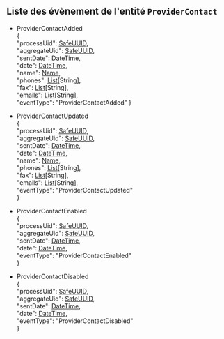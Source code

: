 ## Liste des évènement de l'entité `ProviderContact`

- ProviderContactAdded  
{  
  "processUid": [SafeUUID](https://github.com/PerformanceIMMO/documentation/blob/master/Models.md#safeuuid),  
  "aggregateUid": [SafeUUID](https://github.com/PerformanceIMMO/documentation/blob/master/Models.md#safeuuid),  
  "sentDate": [DateTime](https://github.com/PerformanceIMMO/documentation/blob/master/Models.md#datetime),  
  "date": [DateTime](https://github.com/PerformanceIMMO/documentation/blob/master/Models.md#datetime),  
  "name": [Name](https://github.com/PerformanceIMMO/documentation/blob/master/Models.md#name),  
  "phones": [List](https://github.com/PerformanceIMMO/documentation/blob/master/Models.md#list)[String],  
  "fax": [List](https://github.com/PerformanceIMMO/documentation/blob/master/Models.md#list)[String],  
  "emails": [List](https://github.com/PerformanceIMMO/documentation/blob/master/Models.md#list)[String],  
  "eventType": "ProviderContactAdded"
}  

- ProviderContactUpdated  
{  
  "processUid": [SafeUUID](https://github.com/PerformanceIMMO/documentation/blob/master/Models.md#safeuuid),  
  "aggregateUid": [SafeUUID](https://github.com/PerformanceIMMO/documentation/blob/master/Models.md#safeuuid),  
  "sentDate": [DateTime](https://github.com/PerformanceIMMO/documentation/blob/master/Models.md#datetime),  
  "date": [DateTime](https://github.com/PerformanceIMMO/documentation/blob/master/Models.md#datetime),  
  "name": [Name](https://github.com/PerformanceIMMO/documentation/blob/master/Models.md#name),  
  "phones": [List](https://github.com/PerformanceIMMO/documentation/blob/master/Models.md#list)[String],  
  "fax": [List](https://github.com/PerformanceIMMO/documentation/blob/master/Models.md#list)[String],  
  "emails": [List](https://github.com/PerformanceIMMO/documentation/blob/master/Models.md#list)[String],  
  "eventType": "ProviderContactUpdated"  
}  

- ProviderContactEnabled  
{  
  "processUid": [SafeUUID](https://github.com/PerformanceIMMO/documentation/blob/master/Models.md#safeuuid),  
  "aggregateUid": [SafeUUID](https://github.com/PerformanceIMMO/documentation/blob/master/Models.md#safeuuid),  
  "sentDate": [DateTime](https://github.com/PerformanceIMMO/documentation/blob/master/Models.md#datetime),  
  "date": [DateTime](https://github.com/PerformanceIMMO/documentation/blob/master/Models.md#datetime),  
  "eventType": "ProviderContactEnabled"  
}  

- ProviderContactDisabled  
{  
  "processUid": [SafeUUID](https://github.com/PerformanceIMMO/documentation/blob/master/Models.md#safeuuid),  
  "aggregateUid": [SafeUUID](https://github.com/PerformanceIMMO/documentation/blob/master/Models.md#safeuuid),  
  "sentDate": [DateTime](https://github.com/PerformanceIMMO/documentation/blob/master/Models.md#datetime),  
  "date": [DateTime](https://github.com/PerformanceIMMO/documentation/blob/master/Models.md#datetime),  
  "eventType": "ProviderContactDisabled"  
}  
